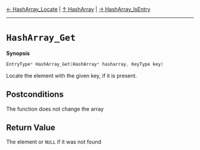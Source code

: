 [&#8592; HashArray_Locate](HTL_hasharray.t.h--hasharray--hasharray_locate.md) | [&#8593; HashArray](HTL_hasharray.t.h--hasharray.md) | [&#8594; HashArray_IsEntry](HTL_hasharray.t.h--hasharray--hasharray_isentry.md)
***

# `HashArray_Get`
**Synopsis**

```cpp
EntryType* HashArray_Get(HashArray* hasharray, KeyType key)
```

Locate the element with the given key, if it is present.

## Postconditions

The function does not change the array


## Return Value

The element or `NULL` if it was not found


